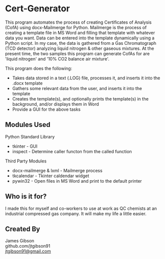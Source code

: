 # Cert-Generator

This program automates the process of creating Certificates of Analysis (CofA) using docx-Mailmerge for Python. Mailmerge is the process of creating a template file in MS Word and filling that template with whatever data you want. Data can be entered into the template dynamically using a Python script. In my case, the data is gathered from a Gas Chromatograph (TCD detector) analyzing liquid nitrogen & other gaseous mixtures. At the present time, the two samples this program can generate CofAs for are 'liquid nitrogen' and '10% CO2 balance air mixture'.

This program does the following:
  - Takes data stored in a text (.LOG) file, processes it, and inserts it into the .docx template
  - Gathers some relevant data from the user, and inserts it into the template
  - Creates the template(s), and optionally prints the template(s) in the background, and/or displays them in Word
  - Provide a GUI for the above tasks
  

## Modules Used

Python Standard Library
  - tkinter - GUI
  - inspect - Determine caller functon from the called function

Third Party Modules
  - docx-mailmerge & lxml - Mailmerge process
  - tkcalendar - Tkinter caldendar widget
  - pywin32 - Open files in MS Word and print to the default printer
  
## Who is it for?

I made this for myself and co-workers to use at work as QC chemists at an industrial compressed gas company. It will make my life a little easier.

## Created By

James Gibson  
github.com/jtgibson91  
jtgibson91@gmail.com
